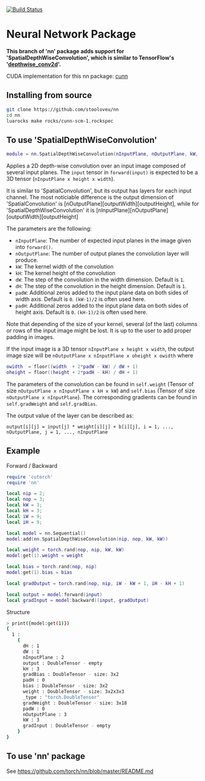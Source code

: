 [![Build Status](https://travis-ci.org/torch/nn.svg?branch=master)](https://travis-ci.org/torch/nn)
<a name="nn.dok"></a>
# Neural Network Package #

**This branch of 'nn' package adds support for 'SpatialDepthWiseConvolution', which is similar to TensorFlow's '[depthwise_conv2d](https://github.com/tensorflow/tensorflow/blob/master/tensorflow/g3doc/api_docs/python/functions_and_classes/shard4/tf.nn.depthwise_conv2d.md)'.**

CUDA implementation for this nn package: [cunn](https://github.com/stooloveu/cunn/)

## Installing from source
```bash
git clone https://github.com/stooloveu/nn
cd nn
luarocks make rocks/cunn-scm-1.rockspec
```

## To use 'SpatialDepthWiseConvolution'

```lua
module = nn.SpatialDepthWiseConvolution(nInputPlane, nOutputPlane, kW, kH, [dW], [dH], [padW], [padH])
```
Applies a 2D depth-wise convolution over an input image composed of several input planes. The `input` tensor in
`forward(input)` is expected to be a 3D tensor (`nInputPlane x height x width`).

It is similar to 'SpatialConvolution', but its output has layers for each input channel. The most noticiable difference is the output dimension of 'SpatialConvolution' is \[nOutputPlane\]\[outputWidth\]\[outputHeight\], while for 'SpatialDepthWiseConvolution' it is  \[nInputPlane\]\[nOutputPlane\]\[outputWidth\]\[outputHeight\]

The parameters are the following:
  * `nInputPlane`: The number of expected input planes in the image given into `forward()`.
  * `nOutputPlane`: The number of output planes the convolution layer will produce.
  * `kW`: The kernel width of the convolution
  * `kH`: The kernel height of the convolution
  * `dW`: The step of the convolution in the width dimension. Default is `1`.
  * `dH`: The step of the convolution in the height dimension. Default is `1`.
  * `padW`: Additional zeros added to the input plane data on both sides of width axis. Default is `0`. `(kW-1)/2` is often used here.
  * `padH`: Additional zeros added to the input plane data on both sides of height axis. Default is `0`. `(kH-1)/2` is often used here.

Note that depending of the size of your kernel, several (of the last)
columns or rows of the input image might be lost. It is up to the user to
add proper padding in images.

If the input image is a 3D tensor `nInputPlane x height x width`, the output image size
will be `nOutputPlane x nInputPlane x oheight x owidth` where
```lua
owidth  = floor((width  + 2*padW - kW) / dW + 1)
oheight = floor((height + 2*padH - kH) / dH + 1)
```

The parameters of the convolution can be found in `self.weight` (Tensor of
size `nOutputPlane x nInputPlane x kH x kW`) and `self.bias` (Tensor of
size `nOutputPlane x nInputPlane`). The corresponding gradients can be found in
`self.gradWeight` and `self.gradBias`.

The output value of the layer can be described as:
```
output[i][j] = input[j] * weight[i][j] + b[i][j], i = 1, ..., nOutputPlane, j = 1, ..., nInputPlane
```

## Example

Forward / Backward

```lua
require 'cutorch'
require 'nn'

local nip = 2;
local nop = 3;
local kW = 3;
local kH = 3;
local iW = 9;
local iH = 9;

local model = nn.Sequential()
model:add(nn.SpatialDepthWiseConvolution(nip, nop, kW, kW))

local weight = torch.rand(nop, nip, kW, kW)
model:get(1).weight = weight

local bias = torch.rand(nop, nip)
model:get(1).bias = bias

local gradOutput = torch.rand(nop, nip, iW - kW + 1, iH - kH + 1)

local output = model:forward(input)
local gradInput = model:backward((input, gradOutput)
```

Structure
```bash
> print({model:get(1)})
{
  1 : 
    {
      dH : 1
      dW : 1
      nInputPlane : 2
      output : DoubleTensor - empty
      kH : 3
      gradBias : DoubleTensor - size: 3x2
      padH : 0
      bias : DoubleTensor - size: 3x2
      weight : DoubleTensor - size: 3x2x3x3
      _type : "torch.DoubleTensor"
      gradWeight : DoubleTensor - size: 3x18
      padW : 0
      nOutputPlane : 3
      kW : 3
      gradInput : DoubleTensor - empty
    }
}

```

## To use 'nn' package

See <https://github.com/torch/nn/blob/master/README.md>
